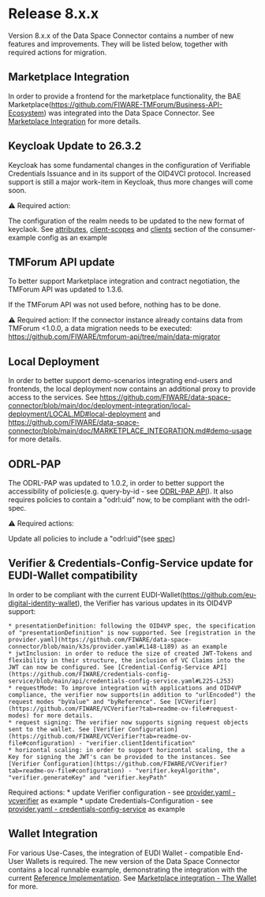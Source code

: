 # Release 8.x.x

Version 8.x.x of the Data Space Connector contains a number of new features and improvements. They will be listed below, together with required actions for migration.

## Marketplace Integration

In order to provide a frontend for the marketplace functionality, the BAE Marketplace(https://github.com/FIWARE-TMForum/Business-API-Ecosystem) was integrated into the Data Space Connector. See [Marketplace Integration](../MARKETPLACE_INTEGRATION.md) for more details.

## Keycloak Update to 26.3.2

Keycloak has some fundamental changes in the configuration of Verifiable Credentials Issuance and in its support of the OID4VCI protocol. Increased support is still a major work-item in Keycloak, thus more changes will come soon.


:warning: Required action:

The configuration of the realm needs to be updated to the new format of keyclaok. See [attributes](https://github.com/FIWARE-TMForum/Business-API-Ecosystem), [client-scopes](https://github.com/FIWARE/data-space-connector/blob/main/k3s/consumer.yaml#L352) and [clients](https://github.com/FIWARE/data-space-connector/blob/main/k3s/consumer.yaml#L667) section of the consumer-example config as an example

## TMForum API update

To better support Marketplace integration and contract negotiation, the TMForum API was updated to 1.3.6. 

If the TMForum API was not used before, nothing has to be done.

:warning: Required action:
If the connector instance already contains data from TMForum <1.0.0, a data migration needs to be executed: https://github.com/FIWARE/tmforum-api/tree/main/data-migrator

## Local Deployment

In order to better support demo-scenarios integrating end-users and frontends, the local deployment now contains an additional proxy to provide access to the services. See https://github.com/FIWARE/data-space-connector/blob/main/doc/deployment-integration/local-deployment/LOCAL.MD#local-deployment and https://github.com/FIWARE/data-space-connector/blob/main/doc/MARKETPLACE_INTEGRATION.md#demo-usage for more details.

## ODRL-PAP

The ODRL-PAP was updated to 1.0.2, in order to better support the accessibility of policies(e.g. query-by-id - see [ODRL-PAP API](https://github.com/wistefan/odrl-pap/blob/main/api/odrl.yaml)). It also requires policies to contain a "odrl:uid" now, to be compliant with the odrl-spec.

:warning: Required actions:

Update all policies to include a "odrl:uid"(see [spec](https://www.w3.org/TR/odrl-model/#policy))

## Verifier & Credentials-Config-Service update for EUDI-Wallet compatibility

In order to be compliant with the current EUDI-Wallet(https://github.com/eu-digital-identity-wallet), the Verifier has various updates in its OID4VP support:

	* presentationDefinition: following the OID4VP spec, the specification of "presentationDefinition" is now supported. See [registration in the provider.yaml](https://github.com/FIWARE/data-space-connector/blob/main/k3s/provider.yaml#L148-L189) as an example
	* jwtInclusion: in order to reduce the size of created JWT-Tokens and flexibility in their structure, the inclusion of VC Claims into the JWT can now be configured. See [Credential-Config-Service API](https://github.com/FIWARE/credentials-config-service/blob/main/api/credentials-config-service.yaml#L225-L253)
	* requestMode: To improve integration with applications and OID4VP compliance, the verifier now supports(in addition to "urlEncoded") the request modes "byValue" and "byReference". See [VCVerifier](https://github.com/FIWARE/VCVerifier?tab=readme-ov-file#request-modes) for more details.  
	* request signing: The verifier now supports signing request objects sent to the wallet. See [Verifier Configuration](https://github.com/FIWARE/VCVerifier?tab=readme-ov-file#configuration) - "verifier.clientIdentification"
	* horizontal scaling: in order to support horizontal scaling, the a Key for signing the JWT's can be provided to the instances. See [Verifier Configuration](https://github.com/FIWARE/VCVerifier?tab=readme-ov-file#configuration) - "verifier.keyAlgorithm", "verifier.generateKey" and "verifier.keyPath"
    
Required actions:
	* update Verifier configuration - see [provider.yaml - vcverifier](https://github.com/FIWARE/data-space-connector/blob/main/k3s/provider.yaml#L239-L247) as example
	* update Credentials-Configuration - see [provider.yaml - credentials-config-service](https://github.com/FIWARE/data-space-connector/blob/main/k3s/provider.yaml#L148-L225) as example

## Wallet Integration

For various Use-Cases, the integration of EUDI Wallet - compatible End-User Wallets is required. The new version of the Data Space Connector contains a local runnable example, demonstrating the integration with the current [Reference Implementation](https://github.com/eu-digital-identity-wallet/eudi-app-android-wallet-ui). See [Marketplace integration - The Wallet](https://github.com/FIWARE/data-space-connector/blob/main/doc/MARKETPLACE_INTEGRATION.md) for more. 